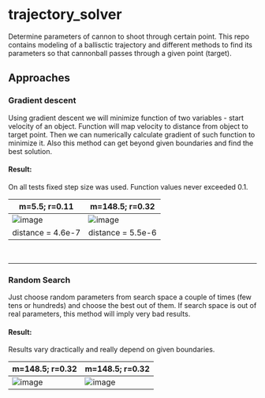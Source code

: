 # trajectory_solver
Determine parameters of cannon to shoot through certain point. This repo contains modeling of a ballisctic trajectory and different methods to find its parameters so that cannonball passes through a given point (target). 

## Approaches

### Gradient descent
Using gradient descent we will minimize function of two variables - start velocity of an object. Function will map velocity to distance from object to target point. Then we can numerically calculate gradient of such function to minimize it. Also this method can get beyond given boundaries and find the best solution. 
#### Result:
On all tests fixed step size was used. Function values never exceeded 0.1. 
<br>

| m=5.5; r=0.11 | m=148.5; r=0.32 |
| ------------- | ------------- |
|![image](https://github.com/u5ele55/trajectory_solver/assets/99137907/90fee44e-b1f5-4358-91d1-bec57bde9c97)|![image](https://github.com/u5ele55/trajectory_solver/assets/99137907/b1c306ef-0fd5-41fb-9a87-1b3c68720309)|
| distance = 4.6e-7 | distance = 5.5e-6 |
<br>

<hr>

### Random Search
Just choose random parameters from search space a couple of times (few tens or hundreds) and choose the best out of them. If search space is out of real parameters, this method will imply very bad results. 
#### Result:
Results vary dractically and really depend on given boundaries.

| m=148.5; r=0.32 | m=148.5; r=0.32 |
| ------------- | ------------- |
|![image](https://github.com/u5ele55/trajectory_solver/assets/99137907/677835c8-ae0b-4865-aab5-660d848192b2) | ![image](https://github.com/u5ele55/trajectory_solver/assets/99137907/325e4bf5-4594-436c-b7ea-76624ee42593)|

